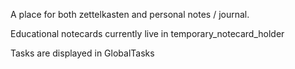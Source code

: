 A place for both zettelkasten and personal notes / journal.

Educational notecards currently live in temporary_notecard_holder

Tasks are displayed in GlobalTasks

